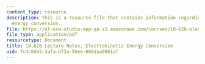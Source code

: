 ```yaml
---
content_type: resource
description: This is a resource file that contains information regarding electrokinetic
  energy conversion.
file: https://ol-ocw-studio-app-qa.s3.amazonaws.com/courses/10-626-electrochemical-energy-systems-spring-2014/7c4c6de53afab73a5bee666daa9861af_MIT10_626S14_S11lec31.pdf
file_type: application/pdf
resourcetype: Document
title: 10.626 Lecture Notes, Electrokinetic Energy Conversion
uid: 7c4c6de5-3afa-b73a-5bee-666daa9861af
---
```

